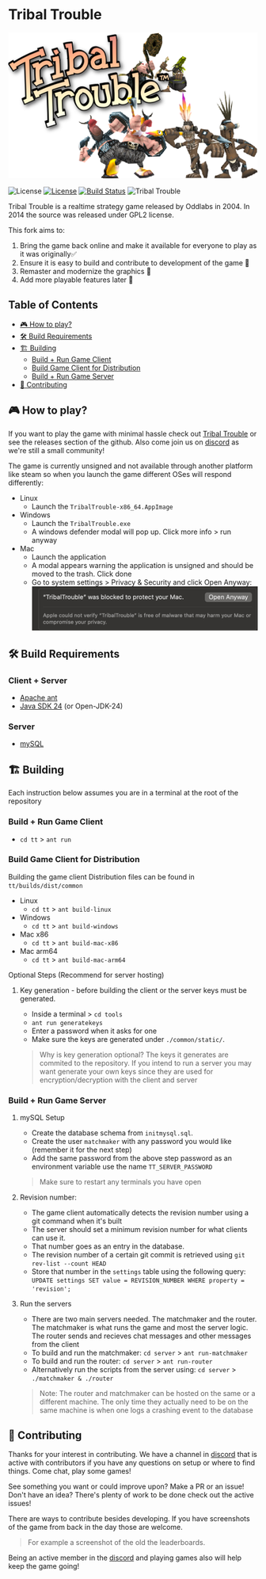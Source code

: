 
# Tribal Trouble

![Tribal Trouble](./.github/images/tt_logo.png)

![License](https://img.shields.io/badge/license-GPLv2-orange.svg)
[![License](https://img.shields.io/badge/license-MIT-blue.svg)](LICENSE)
[![Build Status](https://github.com/RcubDev/limbo_console_sharp/actions/workflows/build-and-publish.yaml/badge.svg)](https://github.com//OmarAMokhtar/tribaltrouble)
![Tribal Trouble](https://dcbadge.limes.pink/api/server/https://discord.gg/degeKcze?style=flat)

Tribal Trouble is a realtime strategy game released by Oddlabs in 2004. In 2014 the source was released under GPL2 license.

This fork aims to:

1. Bring the game back online and make it available for everyone to play as it was originally✅
2. Ensure it is easy to build and contribute to development of the game 🚧
3. Remaster and modernize the graphics 🚧
4. Add more playable features later 🚧

## Table of Contents

- [🎮 How to play?](#-how-to-play)
- [🛠️ Build Requirements](#-build-requirements)
- [🏗️ Building](#-building)
  - [Build + Run Game Client](#build--run-game-client)
  - [Build Game Client for Distribution](#build-game-client-for-distribution)
  - [Build + Run Game Server](#build--run-game-server)
- [🤝 Contributing](#-contributing)

## 🎮 How to play?

If you want to play the game with minimal hassle check out [Tribal Trouble](https://tribaltrouble.org) or see the releases section of the github. Also come join us on [discord](https://discord.gg/degeKcze) as we're still a small community!

The game is currently unsigned and not available through another platform like steam so when you launch the game different OSes will respond differently:

- Linux
  - Launch the `TribalTrouble-x86_64.AppImage`
- Windows
  - Launch the `TribalTrouble.exe`
  - A windows defender modal will pop up. Click more info > run anyway
- Mac
  - Launch the application
  - A modal appears warning the application is unsigned and should be moved to the trash. Click done
  - Go to system settings > Privacy & Security and click Open Anyway:
    ![Not Opened on Mac](./.github/images/open_anyway_mac.png)

## 🛠️ Build Requirements

### Client + Server

- [Apache ant](https://ant.apache.org/)
- [Java SDK 24](https://www.oracle.com/java/technologies/downloads/) (or Open-JDK-24)

### Server

- [mySQL](https://dev.mysql.com/downloads/mysql/)

## 🏗️ Building

Each instruction below assumes you are in a terminal at the root of the repository

### Build + Run Game Client

- `cd tt` > `ant run`

### Build Game Client for Distribution

Building the game client Distribution files can be found in `tt/builds/dist/common`

- Linux
  - `cd tt` > `ant build-linux`
- Windows
  - `cd tt` > `ant build-windows`
- Mac x86
  - `cd tt` > `ant build-mac-x86`
- Mac arm64
  - `cd tt` > `ant build-mac-arm64`

Optional Steps (Recommend for server hosting)

1. Key generation - before building the client or the server keys must be generated.
    - Inside a terminal > `cd tools`
    - `ant run generatekeys`
    - Enter a password when it asks for one
    - Make sure the keys are generated under `./common/static/`.

    > Why is key generation optional? The keys it generates are commited to the repository. If you intend to run a server you may want generate your own keys since they are used for encryption/decryption with the client and server

### Build + Run Game Server

1. mySQL Setup
    - Create the database schema from `initmysql.sql`.
    - Create the user `matchmaker` with any password you  would like (remember it for the next step)
    - Add the same password from the above step password as an environment variable use the name `TT_SERVER_PASSWORD`

    > Make sure to restart any terminals you have open

2. Revision number:
     - The game client automatically detects the revision number using a git command when it's built
     - The server should set a minimum revision number for what clients can use it.
     - That number goes as an entry in the database.
     - The revision number of a certain git commit is retrieved using `git rev-list --count HEAD`
     - Store that number in the `settings` table using the following query: `UPDATE settings SET value = REVISION_NUMBER WHERE property = 'revision';`
3. Run the servers
     - There are two main servers needed. The matchmaker and the router. The matchmaker is what runs the game and most the server logic. The router sends and recieves chat messages and other messages from the client
     - To build and run the matchmaker: `cd server` > `ant run-matchmaker`
     - To build and run the router: `cd server` > `ant run-router`
     - Alternatively run the scripts from the server using: `cd server` > `./matchmaker & ./router`

     > Note: The router and matchmaker can be hosted on the same or a different machine. The only time they actually need to be on the same machine is when one logs a crashing event to the database

## 🤝 Contributing

Thanks for your interest in contributing. We have a channel in [discord](https://discord.gg/degeKcze) that is active with contributors if you have any questions on setup or where to find things. Come chat, play some games!

See something you want or could improve upon? Make a PR or an issue! Don't have an idea? There's plenty of work to be done check out the active issues!

There are ways to contribute besides developing. If you have screenshots of the game from back in the day those are welcome.

> For example a screenshot of the old the leaderboards.

Being an active member in the [discord](https://discord.gg/degeKcze) and playing games also will help keep the game going!
